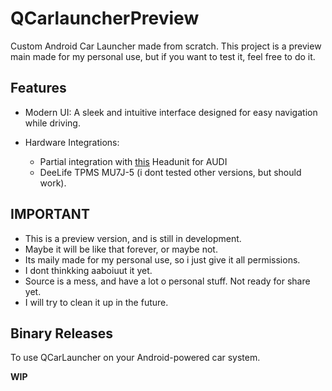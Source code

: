 # QCarlauncherPreview

Custom Android Car Launcher made from scratch.
This project is a preview main made for my personal use, but if you want to test it, feel free to do it.




## Features
- Modern UI: A sleek and intuitive interface designed for easy navigation while driving.

- Hardware Integrations:
  - Partial integration with [this](https://pt.aliexpress.com/item/1005005875430250.html) Headunit for AUDI
  - DeeLife TPMS MU7J-5 (i dont tested other versions, but should work).


## IMPORTANT
  - This is a preview version, and is still in development.
  - Maybe it will be like that forever, or maybe not.
  - Its maily made for my personal use, so i just give it all permissions.
  - I dont thinkking aaboiuut it yet.
  - Source is a mess, and have a lot o personal stuff. Not ready for share yet.
  - I will try to clean it up in the future.

## Binary Releases

To use QCarLauncher on your Android-powered car system.

**WIP**


